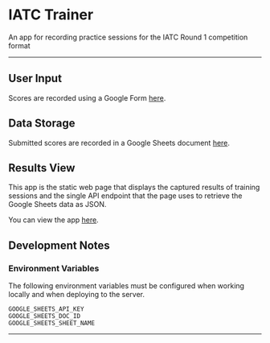 # IATC Trainer

An app for recording practice sessions for the IATC Round 1 competition format

---

## User Input

Scores are recorded using a Google Form [here][google-form].

## Data Storage

Submitted scores are recorded in a Google Sheets document [here][google-sheet].

## Results View

This app is the static web page that displays the captured results of training sessions and the single API endpoint that the page uses to retrieve the Google Sheets data as JSON.

You can view the app [here][app-page].

## Development Notes

### Environment Variables

The following environment variables must be configured when working locally and when deploying to the server.

```
GOOGLE_SHEETS_API_KEY
GOOGLE_SHEETS_DOC_ID
GOOGLE_SHEETS_SHEET_NAME
```

---

[google-form]: https://tbd.com
[google-sheet]: https://tbd.com
[app-page]: https://tbd.com
